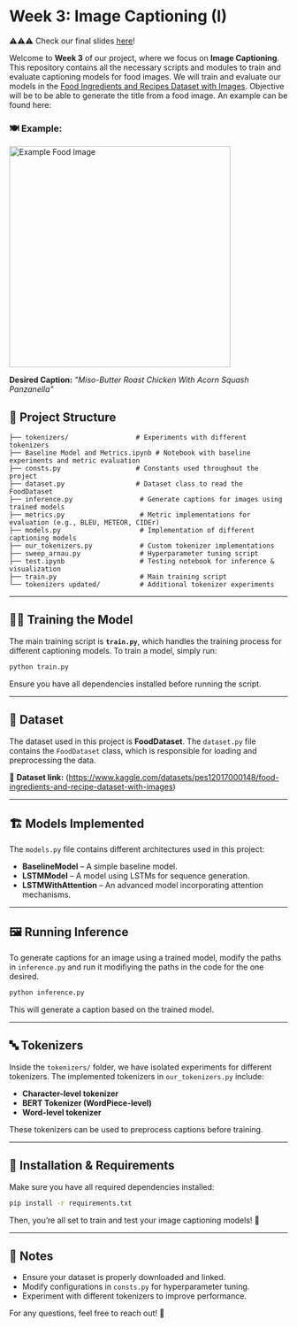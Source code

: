 # Week 3: Image Captioning (I)

⚠️⚠️⚠️ Check our final slides [here](https://docs.google.com/presentation/d/1rZsFNczXgs0ZNEDZWPDb83qw1RwR42B14yrA6DDos6A/edit#slide=id.g340d9e9dd17_0_361)!

Welcome to **Week 3** of our project, where we focus on **Image Captioning**. This repository contains all the necessary scripts and modules to train and evaluate captioning models for food images.
We will train and evaluate our models in the [Food Ingredients and Recipes Dataset with Images](https://www.kaggle.com/datasets/pes12017000148/food-ingredients-and-recipe-dataset-with-images). Objective will be to be able to generate the title from a food image. An example can be found here:

### 🍽️ Example:

<img src="![image](https://github.com/user-attachments/assets/6d89dd84-adba-45ad-942f-8ca03efcb5ca)" alt="Example Food Image" width="400"/>

**Desired Caption:** *"Miso-Butter Roast Chicken With Acorn Squash Panzanella"*

## 📂 Project Structure

```
├── tokenizers/                 # Experiments with different tokenizers
├── Baseline Model and Metrics.ipynb # Notebook with baseline experiments and metric evaluation
├── consts.py                   # Constants used throughout the project
├── dataset.py                  # Dataset class to read the FoodDataset
├── inference.py                 # Generate captions for images using trained models
├── metrics.py                   # Metric implementations for evaluation (e.g., BLEU, METEOR, CIDEr)
├── models.py                    # Implementation of different captioning models
├── our_tokenizers.py            # Custom tokenizer implementations
├── sweep_arnau.py               # Hyperparameter tuning script
├── test.ipynb                   # Testing notebook for inference & visualization
├── train.py                     # Main training script
└── tokenizers updated/          # Additional tokenizer experiments
```

---

## 🏋️‍♂️ Training the Model

The main training script is **`train.py`**, which handles the training process for different captioning models. To train a model, simply run:

```bash
python train.py
```

Ensure you have all dependencies installed before running the script.

---

## 📖 Dataset

The dataset used in this project is **FoodDataset**. The `dataset.py` file contains the `FoodDataset` class, which is responsible for loading and preprocessing the data.

🔗 **Dataset link:** (https://www.kaggle.com/datasets/pes12017000148/food-ingredients-and-recipe-dataset-with-images)

---

## 🏗️ Models Implemented

The `models.py` file contains different architectures used in this project:

- **BaselineModel** – A simple baseline model.
- **LSTMModel** – A model using LSTMs for sequence generation.
- **LSTMWithAttention** – An advanced model incorporating attention mechanisms.

---

## 🖼️ Running Inference

To generate captions for an image using a trained model, modify the paths in `inference.py` and run it modifiying the paths in the code for the one desired.

```bash
python inference.py
```

This will generate a caption based on the trained model.

---

## 🔤 Tokenizers

Inside the `tokenizers/` folder, we have isolated experiments for different tokenizers. The implemented tokenizers in `our_tokenizers.py` include:

- **Character-level tokenizer**
- **BERT Tokenizer (WordPiece-level)**
- **Word-level tokenizer**

These tokenizers can be used to preprocess captions before training.

---

## 🚀 Installation & Requirements

Make sure you have all required dependencies installed:

```bash
pip install -r requirements.txt
```

Then, you’re all set to train and test your image captioning models! 🎉

---

## 📌 Notes
- Ensure your dataset is properly downloaded and linked.
- Modify configurations in `consts.py` for hyperparameter tuning.
- Experiment with different tokenizers to improve performance.

For any questions, feel free to reach out! 🚀

